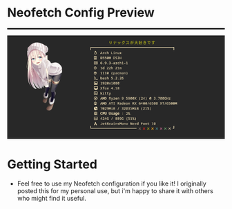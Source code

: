 # Neofetch Config Preview

<hr style="border: 1px solid black;">

 <p align="center">
   <!--no images atm here-->
  </p>

<p align="center">
  <img src="https://raw.githubusercontent.com/fr0st-iwnl/assets/main/thumbnails/neofetch.png" alt="neofetch pic">
</p>

# Getting Started

- Feel free to use my Neofetch configuration if you like it! I originally posted this for my personal use, but i'm happy to share it with others who might find it useful.
